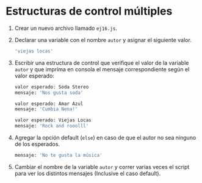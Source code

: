 # Estructuras de control múltiples

1. Crear un nuevo archivo llamado `ej16.js`.

1. Declarar una variable con el nombre `autor` y asignar el siguiente valor.

    ```bash
    'viejas locas'
    ```

1. Escribir una estructura de control que verifique el valor de la variable `autor` y que imprima en consola el mensaje correspondiente según el valor esperado:

    ```bash
    valor esperado: Soda Stereo
    mensaje: 'Nos gusta soda'

    valor esperado: Amar Azul
    mensaje: 'Cumbia Nena!'

    valor esperado: Viejas Locas
    mensaje: 'Rock and rooolll'

1. Agregar la opción default (`else`) en caso de que el autor no sea ninguno de los esperados.

    ```bash
    mensaje: 'No te gusta la música'
    ```

1. Cambiar el nombre de la variable `autor` y correr varias veces el script para ver los distintos mensajes (Inclusive el caso default).
